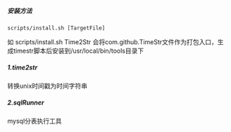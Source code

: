 ##### 安装方法
`scripts/install.sh [TargetFile]
`

如 scripts/install.sh Time2Str 会将com.github.TimeStr文件作为打包入口，生成timestr脚本后安装到/usr/local/bin/tools目录下

##### 1.time2str
转换unix时间戳为时间字符串

##### 2.sqlRunner
mysql分表执行工具